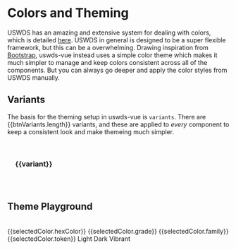 # Colors and Theming

USWDS has an amazing and extensive system for dealing with colors, which is detailed [here](https://designsystem.digital.gov/design-tokens/color/overview/). USWDS in general is designed to be a super flexible framework, but this can be a overwhelming. Drawing inspiration from [Bootstrap](https://getbootstrap.com/), uswds-vue instead uses a simple color theme which makes it much simpler to manage and keep colors consistent across all of the components. But you can always go deeper and apply the color styles from USWDS manually.

## Variants

The basis for the theming setup in uswds-vue is `variants`. There are {{btnVariants.length}} variants, and these are applied to *every* component to keep a consistent look and make themeing much simpler.

<div class="mt-3 mb-3 usx-color-docs">
    <div v-for="(variant,index) in btnVariants" :key="index" class="usx-block" :class="[`bg-${variant}`, `text-${variant}`, `border-${variant}`]">
        {{variant}}
    </div>
</div>

## Theme Playground

<div class="mt-3 mb-3 usx-color-docs">  
    <span v-for="(color, index) in colorMap" :key="index">
        <span v-for="(meta, index) in color" :key="`meta-${index}`">
            <div class="usxd-color-square" :class="meta.css" :title="meta.token" @click="setSelectedColor(meta)"></div>
        </span>
        <br/>
    </span>    
    <us-row>
        <us-col>
        </us-col>
        <us-col>
            <div v-if="selectedColor">
                <us-tag variant="light">{{selectedColor.hexColor}}</us-tag>
                <us-tag variant="info">{{selectedColor.grade}}</us-tag>
                <us-tag variant="info">{{selectedColor.family}}</us-tag>
                <us-tag variant="info">{{selectedColor.token}}</us-tag>
                <us-tag variant="light" v-if="selectedColor.isLight">Light</us-tag>
                <us-tag variant="dark" v-if="!selectedColor.isLight">Dark</us-tag>
                <us-tag variant="success" v-if="selectedColor.vibrant">Vibrant</us-tag>
                <!--
                {{selectedColor.isLight}}
                {{selectedColor.token}}
                {{selectedColor.grade}}
                -->
            </div>
        </us-col>
    </us-row>
    <!--
        <div v-for="grade in colorGrades" :key="`base-${grade}`" class="usxd-color-square" :class="`bg-${color}-${grade}`">
        </div>
    <div v-for="(gcolor, gfIndex) in grayFamilies" :key="`gf-${gfIndex}`">
        <div v-for="(grade3, gIndex) in grayGrades" :key="gIndex" class="usxd-color-square" :class="`bg-${gcolor}-${grade3}`" :title="`${gcolor}-${grade3}`" @click="setSelectedColor(gcolor, grade3, false)">
        </div>
        {{gcolor}}
    </div>    
    -->
    
</div>

<div class="mt-3 mb-3 usx-color-docs">
    <span v-for="(meta, index) in colorList" :key="`meta2-${index}`">
        <div class="usxd-color-square" :class="meta.css" :title="meta.token" @click="setSelectedColor(meta)"></div>
    </span>
</div>

<script>
import Color from "color";
import _ from 'lodash';

export default {
    data() {
        return {
            txtShort: 'Lorem ipsum dolor sit amet, consectetur...',
            txt: 'Lorem ipsum dolor sit amet, consectetur adipiscing elit, sed do eiusmod tempor incididunt ut labore et dolore magna aliqua. Ut enim ad minim veniam, quis nostrud exercitation ullamco laboris nisi ut aliquip ex ea commodo consequat. Duis aute irure dolor in reprehenderit in voluptate velit esse cillum dolore eu fugiat nulla pariatur. Excepteur sint occaecat cupidatat non proident, sunt in culpa qui officia deserunt mollit anim id est laborum.',
            isLoading: true,
            btnVariants: [
                'primary',
                'secondary',
                'info',
                'success',
                'danger',
                'warning',
                'light',
                'dark',
                'white',
                'black'
            ],
            selectedColor: null,
            colorMap: null,
            colorList: null,
            families: {    
                'gold': [
                    {variant: '',       vibrant: false}, 
                    {variant: '',       vibrant: true}
                ],
                'yellow': [
                    {variant: '',       vibrant: false}, 
                    {variant: '',       vibrant: true}
                ],
                'green': [
                    {variant: '-warm',   vibrant: false}, 
                    {variant: '-warm',   vibrant: true},
                    {variant: '',       vibrant: false}, 
                    {variant: '',       vibrant: true},
                    {variant: '-cool',   vibrant: false}, 
                    {variant: '-cool',   vibrant: true}
                ],                
                'mint': [
                    {variant: '',       vibrant: false}, 
                    {variant: '',       vibrant: true},
                    {variant: '-cool',   vibrant: false}, 
                    {variant: '-cool',   vibrant: true}                    
                ],
                'cyan': [
                    {variant: '',       vibrant: false}, 
                    {variant: '',       vibrant: true}
                ],
                'blue': [
                    {variant: '-cool',   vibrant: false}, 
                    {variant: '-cool',   vibrant: true},
                    {variant: '',       vibrant: false}, 
                    {variant: '',       vibrant: true},
                    {variant: '-warm',   vibrant: false}, 
                    {variant: '-warm',   vibrant: true}
                ], 
                'indigo': [
                    {variant: '-cool',   vibrant: false}, 
                    {variant: '-cool',   vibrant: true},
                    {variant: '',       vibrant: false}, 
                    {variant: '',       vibrant: true},
                    {variant: '-warm',   vibrant: false}, 
                    {variant: '-warm',   vibrant: true}
                ], 
                'violet': [
                    {variant: '',       vibrant: false}, 
                    {variant: '',       vibrant: true},
                    {variant: '-warm',   vibrant: false}, 
                    {variant: '-warm',   vibrant: true}                    
                ],
                'magenta': [
                    {variant: '',       vibrant: false}, 
                    {variant: '',       vibrant: true}
                ],
                'red': [
                    {variant: '-cool',   vibrant: false}, 
                    {variant: '-cool',   vibrant: true},
                    {variant: '',       vibrant: false}, 
                    {variant: '',       vibrant: true},
                    {variant: '-warm',   vibrant: false}, 
                    {variant: '-warm',   vibrant: true}
                ], 
                'orange': [
                    {variant: '-warm',   vibrant: false}, 
                    {variant: '-warm',   vibrant: true},
                    {variant: '',       vibrant: false}, 
                    {variant: '',       vibrant: true}
                ], 
                
            },
/*
            families: [        
                'gold',
                'yellow',
                'green-warm',
                'green': ['warm', '', 'cool'],
                'green-cool',
                'mint',
                'mint-cool',
                'cyan',
                'blue-cool',
                'blue',
                'blue-warm',
                'indigo-cool',
                'indigo',
                'indigo-warm',
                'violet',
                'violet-warm',
                'magenta',
                'red-cool',
                'red',
                'red-warm',
                'orange-warm',
                'orange',
            ],            
            */
            grayFamilies: [
                'gray', 
                'gray-cool', 
                'gray-warm'
            ],
            vividGrades: [5, 10, 20, 30, 40, 50, 60, 70, 80],
            colorGrades: [5, 10, 20, 30, 40, 50, 60, 70, 80],
            grayGrades: [1, 2, 3, 4, 5, 10, 20, 30, 40, 50, 60, 70, 80, 90]
        };
    },
    mounted(){
        
        this.colorMap = {};
        this.colorList = [];

        const addColor = (baseColor, name, grade, isVibrant) => {
            
            let token = `${name}-${grade}`;
            let key = (isVibrant) ? name + '-vibrant' : name;

            if (isVibrant){
                token += 'v';
            }

            let data = {
                css: `bg-${token}`,
                family: baseColor,
                variant: name,
                token: token,
                grade: grade,
                vibrant: isVibrant
            };

            this.colorList.push(data);

            if (!this.colorMap[key]){
                this.colorMap[key] = [];
            }

            this.colorMap[key].push(data);

        }

        for (let baseColor in this.families){
            
            for (let k=0; k<this.families[baseColor].length; k+=1){
                
                let meta = this.families[baseColor][k];
                let fullName = baseColor + meta.variant;

                if (meta.vibrant){
                    for (let j=0; j<this.vividGrades.length; j+=1){
                        addColor(baseColor, fullName, this.vividGrades[j], true);
                    }
                }
                else {
                    for (let j=0; j<this.colorGrades.length; j+=1){
                        addColor(baseColor, fullName, this.colorGrades[j], false);
                    }
                }

            }

        }


        for (let i=0; i<this.grayFamilies.length; i+=1){
            let fullName = this.grayFamilies[i];
            for (let j=0; j<this.grayGrades.length; j+=1){
                addColor('gray', fullName, this.grayGrades[j], true);
            }            
        }

        // Finally, sort color list
        this.$nextTick(()=>{

            
            // We need to pull the colors from the styles, which means they need to be rendered first. Which aint great, but works
            for (let colorFamily in this.colorMap){
                for (let i=0; i<this.colorMap[colorFamily].length; i+=1){
                    let meta = this.colorMap[colorFamily][i];
                    let el = document.querySelector('.'+meta.css);
                    let style = window.getComputedStyle(el);
                    const color = Color(style.backgroundColor);
                    const hslInfo = color.hsl().object();                
                    meta.hsl = hslInfo;
                    meta.hexColor = color.hex();
                    meta.rgbCol = color.object();
                    meta.isLight = color.isLight();
                    meta.hexColor = color.hex();
                }
            }

            /*
            setTimeout(()=>{
                console.log('RENDERING SORTED COLORS');
                for (let colorFamily in this.colorMap){
                    let newCols = _.sortBy(this.colorMap[colorFamily], [function(o) { return o.hsl.h; }]);
                    this.$set(this.colorMap, colorFamily, newCols);
                }
            }, 1000);
            */

        });

    },
    methods: {

        setSelectedColor(colorMeta){
            let el = document.querySelector('.'+colorMeta.css);
            let style = window.getComputedStyle(el);
            const color = Color(style.backgroundColor);
            const hslInfo = color.hsl().object();
            

            if (!color){
                throw new Error(`Could not create color for `, style)
            }

            let hexCol = color.hex();

            console.log('Selected ', hexCol);

            /*
            Magic number
            We call the difference in grade between any two colors the magic number. Magic numbers have important contrast implications:

            A magic number of 40+ results in WCAG 2.0 AA Large Text contrast (example: gray-90 and indigo-warm-50v).
            A magic number of 50+ results in WCAG 2.0 AA contrast or AAA Large Text contrast (example: gray-90 and red-40).
            A magic number of 70+ results in WCAG 2.0 AAA contrast (example: gray-10 and red-80).
            Colors of grade 50 result in Section 508 AA contrast against both pure white (grade 0) and pure black (grade 100).
            Use USWDS magic numbers to choose accessible color combinations from any palette and color family.
            */

            this.selectedColor = colorMeta;
            /*
            this.selectedColor = {
                hexColor: hexCol,
                rgbCol: color.object(),
                isLight: color.isLight(),
                hsl: hslInfo,
                //luminosity: color2.luminosity(),
                //contrast: color2.contrast(),
                family: colorMeta.name,
                token: colorMeta.token,
                grade: colorMeta.grade,
                vibrant: colorMeta.vibrant
            };
            */
        },


    }
}
</script>
<style lang="scss">
    
    //@import "../../../src/styles/all-colors.scss";

    .usxd-color-square {
        display: inline-block;
        width: 15px;
        height: 15px;
    }

    .usx-color-docs {
        .usx-block {
            width: 120px;
            height: 100px;
            font-size: 16px;
            font-weight: bold;
            text-align: center;
            line-height: 100px;
            display: inline-block;
            margin-right: 5px;
            margin-bottom: 5px;
        }
    }

</style>